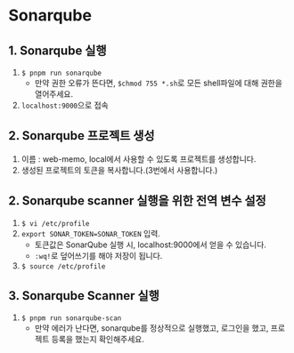 # Sonarqube
## 1. Sonarqube 실행
1. `$ pnpm run sonarqube`
    - 만약 권한 오류가 뜬다면, `$chmod 755 *.sh`로 모든 shell파일에 대해 권한을 열어주세요.
2. `localhost:9000`으로 접속

## 2. Sonarqube 프로젝트 생성
1. 이름 : web-memo, local에서 사용할 수 있도록 프로젝트를 생성합니다.
2. 생성된 프로젝트의 토큰을 복사합니다.(3번에서 사용합니다.)

## 2. Sonarqube scanner 실행을 위한 전역 변수 설정
1. `$ vi /etc/profile`
2. `export SONAR_TOKEN=SONAR_TOKEN` 입력. 
    - 토큰값은 SonarQube 실행 시, localhost:9000에서 얻을 수 있습니다.
    - `:wq!`로 덮어쓰기를 해야 저장이 됩니다.
3. `$ source /etc/profile`

## 3. Sonarqube Scanner 실행
1. `$ pnpm run sonarqube-scan`
    - 만약 에러가 난다면, sonarqube를 정상적으로 실행했고, 로그인을 했고, 프로젝트 등록을 했는지 확인해주세요.